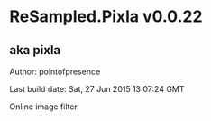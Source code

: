 # ReSampled.Pixla v0.0.22
## aka pixla

Author: pointofpresence

Last build date: Sat, 27 Jun 2015 13:07:24 GMT

Online image filter
